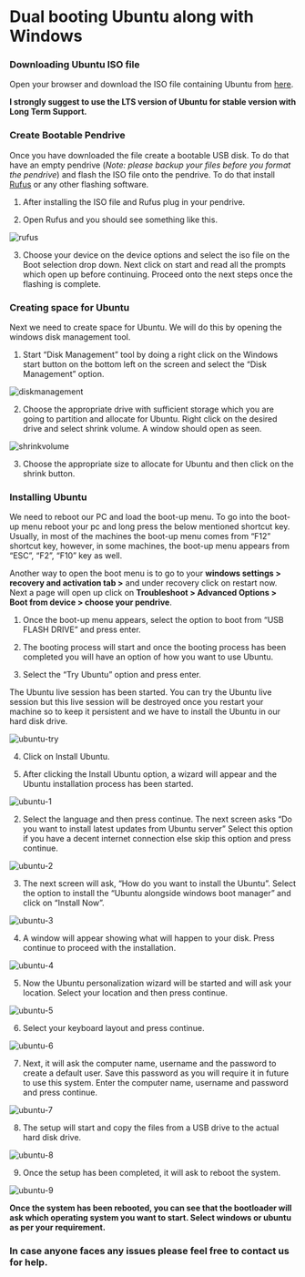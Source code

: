 # Dual booting Ubuntu along with Windows

### Downloading Ubuntu ISO file

Open your browser and download the ISO file containing Ubuntu from [here](https://ubuntu.com/download/desktop).
  
**I strongly suggest to use the LTS version of Ubuntu for stable version with Long Term Support.**

### Create Bootable Pendrive 

Once you have downloaded the file create a bootable USB disk. To do that have an empty pendrive (*Note: please backup your files before you format the pendrive*) and flash the ISO file onto the pendrive. To do that install [Rufus](https://rufus.ie/) or any other flashing software.
  
1) After installing the ISO file and Rufus plug in your pendrive. 
   
2) Open Rufus and you should see something like this.

![rufus](images/rufus.png)

3) Choose your device on the device options and select the iso file on the Boot selection drop down. Next click on start and read all the prompts which open up before continuing. Proceed onto the next steps once the flashing is complete.

### Creating space for Ubuntu

Next we need to create space for Ubuntu. We will do this by opening the windows disk management tool.

1) Start “Disk Management” tool by doing a right click on the Windows start button on the bottom left on the screen and select the “Disk Management” option.

![diskmanagement](images/diskmanagement.png)

2) Choose the appropriate drive with sufficient storage which you are going to partition and allocate for Ubuntu. Right click on the desired drive and select shrink volume. A window should open as seen.
   
![shrinkvolume](images/shrink.png)

3) Choose the appropriate size to allocate for Ubuntu and then click on the shrink button.
   
### Installing Ubuntu

We need to reboot our PC and load the boot-up menu. To go into the boot-up menu reboot your pc and long press the below mentioned shortcut key. Usually, in most of the machines the boot-up menu comes from “F12” shortcut key, however, in some machines, the boot-up menu appears from “ESC”, “F2”, “F10” key as well. 

Another way to open the boot menu is to go to your **windows settings > recovery and activation tab >** and under recovery click on restart now. Next a page will open up click on **Troubleshoot > Advanced Options > Boot from device > choose your pendrive**.

1) Once the boot-up menu appears, select the option to boot from “USB FLASH DRIVE” and press enter.

2) The booting process will start and once the booting process has been completed you will have an option of how you want to use Ubuntu.

3) Select the “Try Ubuntu” option and press enter.

The Ubuntu live session has been started. You can try the Ubuntu live session but this live session will be destroyed once you restart your machine so to keep it persistent and we have to install the Ubuntu in our hard disk drive.


![ubuntu-try](images/ubuntu-try.png)

4) Click on Install Ubuntu. 

1) After clicking the Install Ubuntu option, a wizard will appear and the Ubuntu installation process has been started. 
   
![ubuntu-1](images/ubuntu-1.png)

2) Select the language and then press continue.
The next screen asks “Do you want to install latest updates from Ubuntu server” Select this option if you have a decent internet connection else skip this option and press continue.

![ubuntu-2](images/ubuntu-2.png)

3) The next screen will ask, “How do you want to install the Ubuntu”. Select the option to install the “Ubuntu alongside windows boot manager” and click on “Install Now”.

![ubuntu-3](images/ubuntu-3.png)

4) A window will appear showing what will happen to your disk. Press continue to proceed with the installation.

![ubuntu-4](images/ubuntu-4.png)

5) Now the Ubuntu personalization wizard will be started and will ask your location. Select your location and then press continue.

![ubuntu-5](images/ubuntu-5.png)

6) Select your keyboard layout and press continue.

![ubuntu-6](images/ubuntu-6.png)

7) Next, it will ask the computer name, username and the password to create a default user. Save this password as you will require it in future to use this system. Enter the computer name, username and password and press continue.

![ubuntu-7](images/ubuntu-7.png)

8) The setup will start and copy the files from a USB drive to the actual hard disk drive.

![ubuntu-8](images/ubuntu-8.png)

9) Once the setup has been completed, it will ask to reboot the system.

![ubuntu-9](images/ubuntu-9.png)

**Once the system has been rebooted, you can see that the bootloader will ask which operating system you want to start. Select windows or ubuntu as per your requirement.**



### In case anyone faces any issues please feel free to contact us for help. 